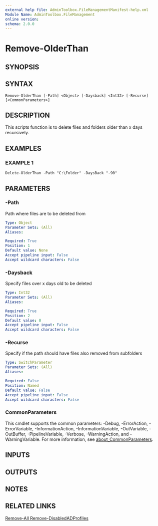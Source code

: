 ```yaml
---
external help file: AdminToolbox.FileManagementManifest-help.xml
Module Name: AdminToolbox.FileManagement
online version:
schema: 2.0.0
---
```


# Remove-OlderThan

## SYNOPSIS

## SYNTAX

```
Remove-OlderThan [-Path] <Object> [-Daysback] <Int32> [-Recurse] [<CommonParameters>]
```

## DESCRIPTION
This scripts function is to delete files and folders older than x days recursively.

## EXAMPLES

### EXAMPLE 1
```
Delete-OlderThan -Path "C:\Folder" -DaysBack "-90"
```

## PARAMETERS

### -Path
Path where files are to be deleted from

```yaml
Type: Object
Parameter Sets: (All)
Aliases:

Required: True
Position: 1
Default value: None
Accept pipeline input: False
Accept wildcard characters: False
```

### -Daysback
Specify files over x days old to be deleted

```yaml
Type: Int32
Parameter Sets: (All)
Aliases:

Required: True
Position: 2
Default value: 0
Accept pipeline input: False
Accept wildcard characters: False
```

### -Recurse
Specify if the path should have files also removed from subfolders

```yaml
Type: SwitchParameter
Parameter Sets: (All)
Aliases:

Required: False
Position: Named
Default value: False
Accept pipeline input: False
Accept wildcard characters: False
```

### CommonParameters
This cmdlet supports the common parameters: -Debug, -ErrorAction, -ErrorVariable, -InformationAction, -InformationVariable, -OutVariable, -OutBuffer, -PipelineVariable, -Verbose, -WarningAction, and -WarningVariable. For more information, see [about_CommonParameters](http://go.microsoft.com/fwlink/?LinkID=113216).

## INPUTS

## OUTPUTS

## NOTES

## RELATED LINKS

[Remove-All
Remove-DisabledADProfiles]()

